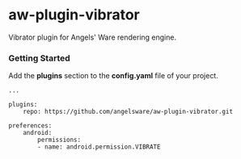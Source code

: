 # aw-plugin-vibrator

Vibrator plugin for Angels' Ware rendering engine.

### Getting Started

Add the **plugins** section to the **config.yaml** file of your project.

```
...

plugins:
	repo: https://github.com/angelsware/aw-plugin-vibrator.git

preferences:
	android:
		permissions:
		- name: android.permission.VIBRATE
```
